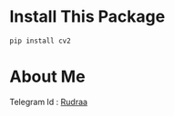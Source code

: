 # Install This Package

``` pip install cv2 ```

# About Me

Telegram Id : [Rudraa](https://t.me/rudraa332)